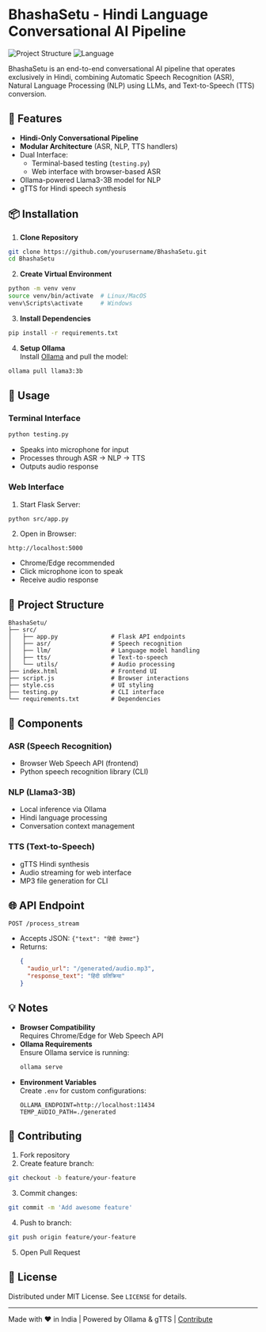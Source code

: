 # BhashaSetu - Hindi Language Conversational AI Pipeline

![Project Structure](https://img.shields.io/badge/Project%20Structure-Modular-brightgreen)
![Language](https://img.shields.io/badge/Language-Hindi%20Only-important)

BhashaSetu is an end-to-end conversational AI pipeline that operates exclusively in Hindi, combining Automatic Speech Recognition (ASR), Natural Language Processing (NLP) using LLMs, and Text-to-Speech (TTS) conversion.

## 🌟 Features

- **Hindi-Only Conversational Pipeline**  
- **Modular Architecture** (ASR, NLP, TTS handlers)
- Dual Interface:  
  - Terminal-based testing (`testing.py`)  
  - Web interface with browser-based ASR  
- Ollama-powered Llama3-3B model for NLP  
- gTTS for Hindi speech synthesis  

## 📦 Installation

1. **Clone Repository**
```bash
git clone https://github.com/yourusername/BhashaSetu.git
cd BhashaSetu
```

2. **Create Virtual Environment**  
```bash
python -m venv venv
source venv/bin/activate  # Linux/MacOS
venv\Scripts\activate     # Windows
```

3. **Install Dependencies**
```bash
pip install -r requirements.txt
```

4. **Setup Ollama**  
Install [Ollama](https://ollama.ai/) and pull the model:
```bash
ollama pull llama3:3b
```

## 🚀 Usage

### Terminal Interface
```bash
python testing.py
```
- Speaks into microphone for input
- Processes through ASR → NLP → TTS
- Outputs audio response

### Web Interface
1. Start Flask Server:
```bash
python src/app.py
```

2. Open in Browser:
```
http://localhost:5000
```
- Chrome/Edge recommended
- Click microphone icon to speak
- Receive audio response

## 💂️ Project Structure

```
BhashaSetu/
├── src/
│   ├── app.py               # Flask API endpoints
│   ├── asr/                 # Speech recognition
│   ├── llm/                 # Language model handling
│   ├── tts/                 # Text-to-speech
│   └── utils/               # Audio processing
├── index.html               # Frontend UI
├── script.js                # Browser interactions
├── style.css                # UI styling
├── testing.py               # CLI interface
└── requirements.txt         # Dependencies
```

## 🔧 Components

### ASR (Speech Recognition)
- Browser Web Speech API (frontend)
- Python speech recognition library (CLI)

### NLP (Llama3-3B)
- Local inference via Ollama
- Hindi language processing
- Conversation context management

### TTS (Text-to-Speech)
- gTTS Hindi synthesis
- Audio streaming for web interface
- MP3 file generation for CLI

## 🌐 API Endpoint

`POST /process_stream`
- Accepts JSON: `{"text": "हिंदी टेक्सट"}`
- Returns: 
  ```json
  {
    "audio_url": "/generated/audio.mp3",
    "response_text": "हिंदी प्रतिक्रिया"
  }
  ```

## 💡 Notes

- **Browser Compatibility**  
  Requires Chrome/Edge for Web Speech API
- **Ollama Requirements**  
  Ensure Ollama service is running:
  ```bash
  ollama serve
  ```
- **Environment Variables**  
  Create `.env` for custom configurations:
  ```
  OLLAMA_ENDPOINT=http://localhost:11434
  TEMP_AUDIO_PATH=./generated
  ```

## 🤝 Contributing

1. Fork repository
2. Create feature branch:
```bash
git checkout -b feature/your-feature
```
3. Commit changes:
```bash
git commit -m 'Add awesome feature'
```
4. Push to branch:
```bash
git push origin feature/your-feature
```
5. Open Pull Request

## 📄 License

Distributed under MIT License. See `LICENSE` for details.

---

Made with ❤️ in India | Powered by Ollama & gTTS | [Contribute](#contributing)
